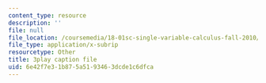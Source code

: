 ```yaml
---
content_type: resource
description: ''
file: null
file_location: /coursemedia/18-01sc-single-variable-calculus-fall-2010/6e42f7e31b875a5193463dcde1c6dfca_sRIDVAcoG5A.vtt
file_type: application/x-subrip
resourcetype: Other
title: 3play caption file
uid: 6e42f7e3-1b87-5a51-9346-3dcde1c6dfca
---
```

